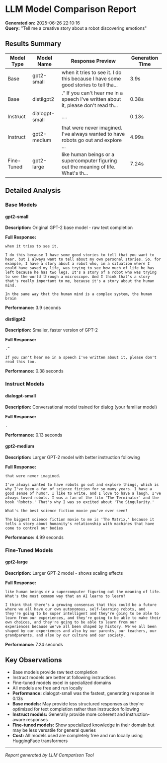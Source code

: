# LLM Model Comparison Report

**Generated on:** 2025-06-26 22:10:16  
**Query:** "Tell me a creative story about a robot discovering emotions"

## Results Summary

| Model Type | Model Name | Response Preview | Generation Time |
|------------|------------|------------------|----------------|
| Base | gpt2-small | when it tries to see it.  I do this because I have some good stories to tell tha... | 3.9s |
| Base | distilgpt2 | .”  If you can't hear me in a speech I've written about it, please don't read th... | 0.38s |
| Instruct | dialogpt-small | .... | 0.13s |
| Instruct | gpt2-medium | that were never imagined.  I've always wanted to have robots go out and explore ... | 4.99s |
| Fine-Tuned | gpt2-large | like human beings or a supercomputer figuring out the meaning of life. What's th... | 7.24s |


## Detailed Analysis


### Base Models

#### gpt2-small
**Description:** Original GPT-2 base model - raw text completion

**Full Response:**
```
when it tries to see it.

I do this because I have some good stories to tell that you want to hear, but I always want to tell about my own personal stories. So, for example, I have a story about a robot who, in a situation where I could have saved my life, was trying to see how much of life he has left because he has two legs. It's a story of a robot who was trying to see the world through a microscope. And I think that's a story that's really important to me, because it's a story about the human mind.

In the same way that the human mind is a complex system, the human brain
```

**Performance:** 3.9 seconds

#### distilgpt2
**Description:** Smaller, faster version of GPT-2

**Full Response:**
```
.”

If you can't hear me in a speech I've written about it, please don't read this too.
```

**Performance:** 0.38 seconds


### Instruct Models

#### dialogpt-small
**Description:** Conversational model trained for dialog (your familiar model)

**Full Response:**
```
.
```

**Performance:** 0.13 seconds

#### gpt2-medium
**Description:** Larger GPT-2 model with better instruction following

**Full Response:**
```
that were never imagined.

I've always wanted to have robots go out and explore things, which is why I've been a fan of science fiction for so many years. I have a good sense of humor. I like to write, and I love to have a laugh. I've always loved robots. I was a fan of the film 'The Terminator' and the book 'Robots.' That's why I was so excited about 'The Singularity.'

What's the best science fiction movie you've ever seen?

The biggest science fiction movie to me is 'The Matrix,' because it tells a story about humanity's relationship with machines that have come to control our bodies
```

**Performance:** 4.99 seconds


### Fine-Tuned Models

#### gpt2-large
**Description:** Larger GPT-2 model - shows scaling effects

**Full Response:**
```
like human beings or a supercomputer figuring out the meaning of life. What's the most common way that an AI learns to learn?

I think that there's a growing consensus that this could be a future where we all have our own autonomous, self-learning robots, and they're going to be super intelligent and they're going to be able to learn from our experiences, and they're going to be able to make their own choices, and they're going to be able to learn from our experiences because we've all been shaped by history. We've all been shaped by our experiences and also by our parents, our teachers, our grandparents, and also by our culture and our society.
```

**Performance:** 7.24 seconds



## Key Observations

- Base models provide raw text completion
- Instruct models are better at following instructions
- Fine-tuned models excel in specialized domains
- All models are free and run locally
- **Performance:** dialogpt-small was the fastest, generating response in 0.13s
- **Base models:** May provide less structured responses as they're optimized for text completion rather than instruction following
- **Instruct models:** Generally provide more coherent and instruction-aware responses
- **Fine-tuned models:** Show specialized knowledge in their domain but may be less versatile for general queries
- **Cost:** All models used are completely free and run locally using HuggingFace transformers

---
*Report generated by LLM Comparison Tool*
